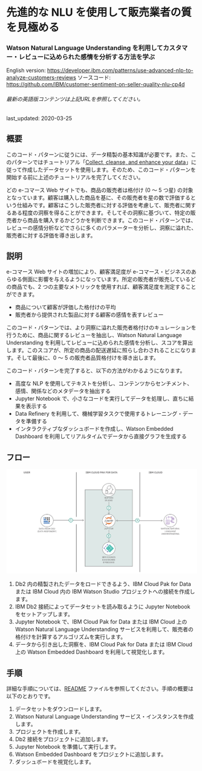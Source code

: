 # 先進的な NLU を使用して販売業者の質を見極める

### Watson Natural Language Understanding を利用してカスタマー・レビューに込められた感情を分析する方法を学ぶ

English version: https://developer.ibm.com/patterns/use-advanced-nlp-to-analyze-customers-reviews
  ソースコード: https://github.com/IBM/customer-sentiment-on-seller-quality-nlu-cp4d

###### 最新の英語版コンテンツは上記URLを参照してください。
last_updated: 2020-03-25

 
## 概要

このコード・パターンに従うには、データ精製の基本知識が必要です。また、このパターンではチュートリアル「[Collect, cleanse, and enhance your data](https://developer.ibm.com/tutorials/collect-cleanse-and-enhance-your-data)」に従って作成したデータセットを使用します。そのため、このコード・パターンを開始する前に上述のチュートリアルを完了してください。

どの e-コマース Web サイトでも、商品の販売者は格付け (0 ～ 5 つ星) の対象となっています。顧客は購入した商品を基に、その販売者を星の数で評価するという仕組みです。顧客はこうした販売者に対する評価を考慮して、販売者に関するある程度の洞察を得ることができます。そしてその洞察に基づいて、特定の販売者から商品を購入するかどうかを判断できます。このコード・パターンでは、レビューの感情分析などでさらに多くのパラメーターを分析し、洞察に溢れた、販売者に対する評価を導き出します。

## 説明

e-コマース Web サイトの増加により、顧客満足度が e-コマース・ビジネスのあらゆる側面に影響を与えるようになっています。所定の販売者が販売しているどの商品でも、2 つの主要なメトリックを使用すれば、顧客満足度を測定することができます。

* 商品について顧客が評価した格付けの平均
* 販売者から提供された製品に対する顧客の感情を表すレビュー

このコード・パターンでは、より洞察に溢れた販売者格付けのキュレーションを行うために、商品に関するレビューを抽出し、Watson Natural Language Understanding を利用してレビューに込められた感情を分析し、スコアを算出します。このスコアが、所定の商品の配送遅延に照らし合わされることになります。そして最後に、0 ～ 5 の販売者品質格付けを導き出します。

このコード・パターンを完了すると、以下の方法がわかるようになります。

* 高度な NLP を使用してテキストを分析し、コンテンツからセンチメント、感情、関係などのメタデータを抽出する
* Jupyter Notebook で、小さなコードを実行してデータを処理し、直ちに結果を表示する
* Data Refinery を利用して、機械学習タスクで使用するトレーニング・データを準備する
* インタラクティブなダッシュボードを作成し、Watson Embedded Dashboard を利用してリアルタイムでデータから直接グラフを生成する


## フロー

![フロー](./images/arch_diagram_1.png)

1. Db2 内の精製されたデータをロードできるよう、IBM Cloud Pak for Data または IBM Cloud 内の IBM Watson Studio プロジェクトへの接続を作成します。
1. IBM Db2 接続によってデータセットを読み取るように Jupyter Notebook をセットアップします。
1. Jupyter Notebook で、IBM Cloud Pak for Data または IBM Cloud 上の Watson Natural Language Understanding サービスを利用して、販売者の格付けを計算するアルゴリズムを実行します。
1. データから引き出した洞察を、IBM Cloud Pak for Data または IBM Cloud 上の Watson Embedded Dashboard を利用して視覚化します。

## 手順

詳細な手順については、[README](https://github.com/IBM/customer-sentiment-on-seller-quality-nlu-cp4d/blob/master/README.md) ファイルを参照してください。手順の概要は以下のとおりです。

1. データセットをダウンロードします。
1. Watson Natural Language Understanding サービス・インスタンスを作成します。
1. プロジェクトを作成します。
1. Db2 接続をプロジェクトに追加します。
1. Jupyter Notebook を準備して実行します。
1. Watson Embedded Dashboard をプロジェクトに追加します。
1. ダッシュボードを視覚化します。
